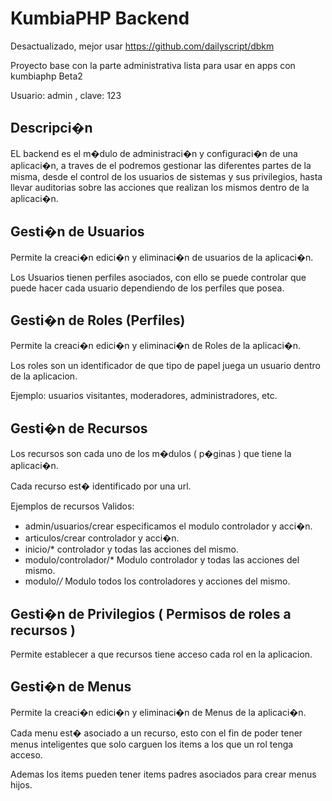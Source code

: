 KumbiaPHP Backend
=================

Desactualizado, mejor usar https://github.com/dailyscript/dbkm

Proyecto base con la parte administrativa lista para usar en apps con kumbiaphp Beta2

Usuario: admin , clave: 123

Descripci�n
-----

EL backend es el m�dulo de administraci�n y configuraci�n de una aplicaci�n, a traves de el podremos gestionar las diferentes partes de la misma, desde el control de los usuarios de sistemas y sus privilegios, hasta llevar auditorias sobre las acciones que realizan los mismos dentro de la aplicaci�n.


Gesti�n de Usuarios
-----

Permite la creaci�n edici�n y eliminaci�n de usuarios de la aplicaci�n.

Los Usuarios tienen perfiles asociados, con ello se puede controlar que puede hacer cada usuario dependiendo de los perfiles que posea.

Gesti�n de Roles (Perfiles)
-----

Permite la creaci�n edici�n y eliminaci�n de Roles de la aplicaci�n.

Los roles son un identificador de que tipo de papel juega un usuario dentro de la aplicacion. 

Ejemplo: usuarios visitantes, moderadores, administradores, etc.

Gesti�n de Recursos
-----

Los recursos son cada uno de los m�dulos ( p�ginas ) que tiene la aplicaci�n.

Cada recurso est� identificado por una url.

Ejemplos de recursos Validos:

- admin/usuarios/crear     especificamos el modulo controlador y acci�n.
- articulos/crear          controlador y acci�n.
- inicio/*                 controlador y todas las acciones del mismo. 
- modulo/controlador/*     Modulo controlador y todas las acciones del mismo. 
- modulo/*/*               Modulo todos los controladores y acciones del mismo. 

Gesti�n de Privilegios ( Permisos de roles a recursos )
-----

Permite establecer a que recursos tiene acceso cada rol en la aplicacion.

Gesti�n de Menus
-----

Permite la creaci�n edici�n y eliminaci�n de Menus de la aplicaci�n.

Cada menu est� asociado a un recurso, esto con el fin de poder tener menus inteligentes que solo carguen los items
a los que un rol tenga acceso.

Ademas los items pueden tener items padres asociados para crear menus hijos.
